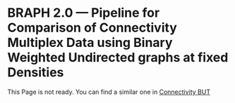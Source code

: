 # BRAPH 2.0 — Pipeline for Comparison of Connectivity Multiplex Data using Binary Weighted Undirected graphs at fixed Densities

This Page is not ready. You can find a similar one in [Connectivity BUT](../tut_a_con_but)
